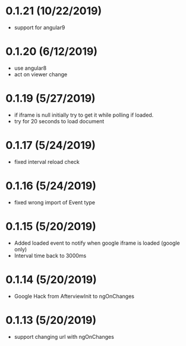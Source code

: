 # 0.1.21 (10/22/2019)
* support for angular9

# 0.1.20 (6/12/2019)
* use angular8
* act on viewer change

# 0.1.19 (5/27/2019)
* if iframe is null initially try to get it while polling if loaded.
* try for 20 seconds to load document

# 0.1.17 (5/24/2019)
* fixed interval reload check

# 0.1.16 (5/24/2019)
* fixed wrong import of Event type

# 0.1.15 (5/20/2019)
* Added loaded event to notify when google iframe is loaded (google only)
* Interval time back to 3000ms

# 0.1.14 (5/20/2019)
* Google Hack from AfterviewInit to ngOnChanges

# 0.1.13 (5/20/2019)
* support changing url with ngOnChanges